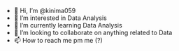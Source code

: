 - 👋 Hi, I’m @kinima059
- 👀 I’m interested in Data Analysis 
- 🌱 I’m currently learning Data Analysis
- 💞️ I’m looking to collaborate on anything related to Data
- 📫 How to reach me pm me (?)

<!---
kinima059/kinima059 is a ✨ special ✨ repository because its `README.md` (this file) appears on your GitHub profile.
You can click the Preview link to take a look at your changes.
--->
